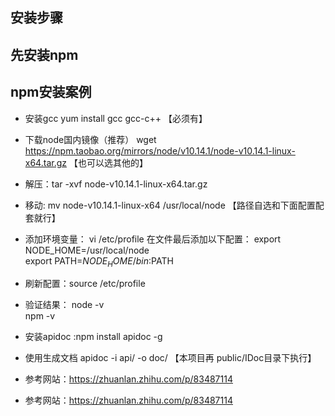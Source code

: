 ## 安装步骤
## 先安装npm
## npm安装案例
- 安装gcc  yum install gcc gcc-c++  【必须有】
- 下载node国内镜像（推荐）  wget https://npm.taobao.org/mirrors/node/v10.14.1/node-v10.14.1-linux-x64.tar.gz  【也可以选其他的】
- 解压：tar -xvf  node-v10.14.1-linux-x64.tar.gz 
- 移动: mv node-v10.14.1-linux-x64 /usr/local/node    【路径自选和下面配置配套就行】
- 添加环境变量： vi /etc/profile
在文件最后添加以下配置：
export NODE_HOME=/usr/local/node  
export PATH=$NODE_HOME/bin:$PATH
- 刷新配置：source /etc/profile
- 验证结果：
node -v  
npm -v

- 安装apidoc :npm install apidoc -g
- 使用生成文档 apidoc -i api/ -o doc/ 【本项目再 public/IDoc目录下执行】
- 参考网站：https://zhuanlan.zhihu.com/p/83487114
- 参考网站：https://zhuanlan.zhihu.com/p/83487114
